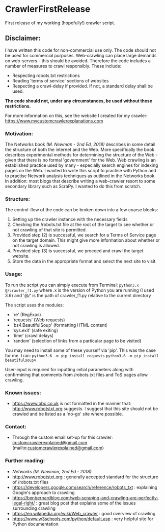 # CrawlerFirstRelease
First release of my working (hopefully!) crawler script.

## **Disclaimer**:

I have written this code for non-commercial use only.
The code should not be used for commercial purposes.
Web-crawling can place large demands on web-servers - this should be avoided.
Therefore the code includes a number of measures to crawl responsibly.
These include:
- Respecting robots.txt restrictions
- Reading 'terms of service' sections of websites
- Respecting a crawl-delay if provided. If not, a standard delay shall be used.

**The code should not, under any circumstances, be used without these restrictions.**

For more information on this, see the website I created for my crawler: https://www.mycustomcrawlerexplanations.com

### Motivation:

The Networks book *(M. Newman - 2nd Ed, 2018)* describes in some detail the structure of both the internet and the Web.
More specifically the book describes experimental methods for determining the structure of the Web - given that there is no formal 'government' for the Web.
Web crawling is an established practice used by many - especially search engines for indexing pages on the Web.
I wanted to write this script to practise with Python and to practise Network analysis techniques as outlined in the Networks book.
In addition: most blogs that describe writing a web-crawler resort to some secondary library such as ScraPy. I wanted to do this from scratch.


### Structure:
The control-flow of the code can be broken down into a few coarse blocks:
1) Setting up the crawler instance with the necessary fields
2) Checking the /robots.txt file at the root of the target to see whether or not crawling of that site is permitted.
3) Provided step (2) is successful, we search for a Terms of Service page on the target domain. This might give more information about whether or not crawling is allowed.
4) Provided step (3) is successful, we proceed and crawl the target website.
5) Store the data in the appropriate format and select the next site to visit.

### Usage:
To run the script you can simply execute from Terminal:
`python3.x @/crawler_f1.py` where .x is the version of Python you are running (I used 3.6) and '@/' is the path of crawler_f1.py relative to the current directory

The script uses the modules: 
* 're' (RegExps)
* 'requests' (Web requests)
* 'bs4.BeautifulSoup' (formatting HTML content)
* 'sys.exit' (safe exiting)
* 'time' (crawl delays)
* 'random' (selection of links from a particular page to be visited)

You may need to install some of these yourself via 'pip'. This was the case for me. I ran:
`python3.6 -m pip install requests`
`python3.6 -m pip install beautifulsoup4`

User-input is required for inputting initial parameters along with confirmining that comments from /robots.txt files and ToS pages allow crawling.

### Known issues:
- https://www.bbc.co.uk is not formatted in the manner that: http://www.robotstxt.org suggests. I suggest that this site should not be crawled and be listed as a 'no-go' site where possible.

### Contact:
- Through the custom email set-up for this crawler: customcrawlerexplained@gmail.com (mailto:customcrawlerexplained@gmail.com)

### Further reading:
- *Networks (M. Newman, 2nd Ed - 2018)*
- http://www.robotstxt.org : generally accepted standard for the structure of /robots.txt files
- https://developers.google.com/search/reference/robots_txt : explaining Google's approach to crawling
- https://benbernardblog.com/web-scraping-and-crawling-are-perfectly-legal-right/ : great blog post that explains some of the issues surrounding crawling
- https://en.wikipedia.org/wiki/Web_crawler : good overview of crawling
- https://www.w3schools.com/python/default.asp : very helpful site for Python documentation


